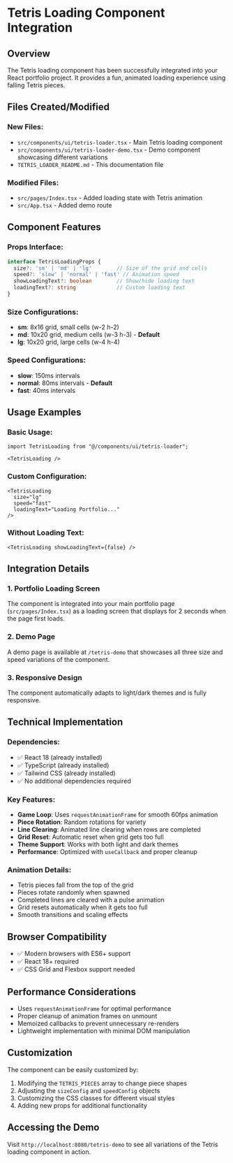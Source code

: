 # Tetris Loading Component Integration

## Overview
The Tetris loading component has been successfully integrated into your React portfolio project. It provides a fun, animated loading experience using falling Tetris pieces.

## Files Created/Modified

### New Files:
- `src/components/ui/tetris-loader.tsx` - Main Tetris loading component
- `src/components/ui/tetris-loader-demo.tsx` - Demo component showcasing different variations
- `TETRIS_LOADER_README.md` - This documentation file

### Modified Files:
- `src/pages/Index.tsx` - Added loading state with Tetris animation
- `src/App.tsx` - Added demo route

## Component Features

### Props Interface:
```typescript
interface TetrisLoadingProps {
  size?: 'sm' | 'md' | 'lg'        // Size of the grid and cells
  speed?: 'slow' | 'normal' | 'fast' // Animation speed
  showLoadingText?: boolean        // Show/hide loading text
  loadingText?: string             // Custom loading text
}
```

### Size Configurations:
- **sm**: 8x16 grid, small cells (w-2 h-2)
- **md**: 10x20 grid, medium cells (w-3 h-3) - **Default**
- **lg**: 10x20 grid, large cells (w-4 h-4)

### Speed Configurations:
- **slow**: 150ms intervals
- **normal**: 80ms intervals - **Default**
- **fast**: 40ms intervals

## Usage Examples

### Basic Usage:
```tsx
import TetrisLoading from "@/components/ui/tetris-loader";

<TetrisLoading />
```

### Custom Configuration:
```tsx
<TetrisLoading 
  size="lg" 
  speed="fast" 
  loadingText="Loading Portfolio..." 
/>
```

### Without Loading Text:
```tsx
<TetrisLoading showLoadingText={false} />
```

## Integration Details

### 1. Portfolio Loading Screen
The component is integrated into your main portfolio page (`src/pages/Index.tsx`) as a loading screen that displays for 2 seconds when the page first loads.

### 2. Demo Page
A demo page is available at `/tetris-demo` that showcases all three size and speed variations of the component.

### 3. Responsive Design
The component automatically adapts to light/dark themes and is fully responsive.

## Technical Implementation

### Dependencies:
- ✅ React 18 (already installed)
- ✅ TypeScript (already installed)
- ✅ Tailwind CSS (already installed)
- ✅ No additional dependencies required

### Key Features:
- **Game Loop**: Uses `requestAnimationFrame` for smooth 60fps animation
- **Piece Rotation**: Random rotations for variety
- **Line Clearing**: Animated line clearing when rows are completed
- **Grid Reset**: Automatic reset when grid gets too full
- **Theme Support**: Works with both light and dark themes
- **Performance**: Optimized with `useCallback` and proper cleanup

### Animation Details:
- Tetris pieces fall from the top of the grid
- Pieces rotate randomly when spawned
- Completed lines are cleared with a pulse animation
- Grid resets automatically when it gets too full
- Smooth transitions and scaling effects

## Browser Compatibility
- ✅ Modern browsers with ES6+ support
- ✅ React 18+ required
- ✅ CSS Grid and Flexbox support needed

## Performance Considerations
- Uses `requestAnimationFrame` for optimal performance
- Proper cleanup of animation frames on unmount
- Memoized callbacks to prevent unnecessary re-renders
- Lightweight implementation with minimal DOM manipulation

## Customization
The component can be easily customized by:
1. Modifying the `TETRIS_PIECES` array to change piece shapes
2. Adjusting the `sizeConfig` and `speedConfig` objects
3. Customizing the CSS classes for different visual styles
4. Adding new props for additional functionality

## Accessing the Demo
Visit `http://localhost:8080/tetris-demo` to see all variations of the Tetris loading component in action. 